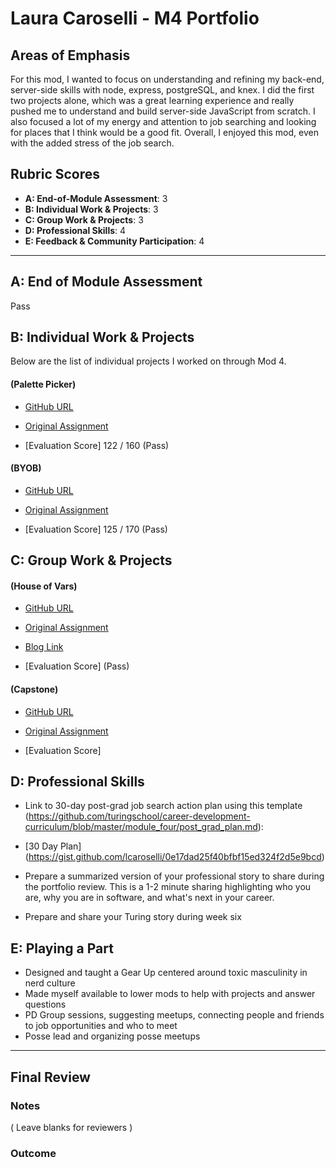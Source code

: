 # Laura Caroselli - M4 Portfolio

## Areas of Emphasis

For this mod, I wanted to focus on understanding and refining my back-end, server-side skills with node, express, postgreSQL, and knex. I did the first two projects alone, which was a great learning experience and really pushed me to understand and build server-side JavaScript from scratch. I also focused a lot of my energy and attention to job searching and looking for places that I think would be a good fit. Overall, I enjoyed this mod, even with the added stress of the job search. 

## Rubric Scores

* **A: End-of-Module Assessment**: 3
* **B: Individual Work & Projects**: 3
* **C: Group Work & Projects**: 3
* **D: Professional Skills**: 4
* **E: Feedback & Community Participation**: 4

-----------------------

## A: End of Module Assessment

Pass


## B: Individual Work & Projects

Below are the list of individual projects I worked on through Mod 4.

#### (Palette Picker)
* [GitHub URL](https://github.com/lcaroselli/palette-picker)
* [Original Assignment](http://frontend.turing.io/projects/palette-picker.html)

* [Evaluation Score] 122 / 160 (Pass)


#### (BYOB)
* [GitHub URL](https://github.com/lcaroselli/Poke150-api)
* [Original Assignment](http://frontend.turing.io/projects/build-your-own-backend.html)

* [Evaluation Score] 125 / 170 (Pass)


## C: Group Work & Projects

#### (House of Vars)
* [GitHub URL](https://github.com/Code4SocialGood/c4sg-web)
* [Original Assignment](http://frontend.turing.io/projects/house-of-vars.html)
* [Blog Link](https://medium.com/@l_caroselli/my-first-dive-into-open-source-b2cdc55ec0a2)

* [Evaluation Score] (Pass)

#### (Capstone)
* [GitHub URL](https://github.com/jackmallahan/shindig)
* [Original Assignment](http://frontend.turing.io/projects/capstone.html)

* [Evaluation Score] 



## D: Professional Skills
* Link to 30-day post-grad job search action plan using this template (https://github.com/turingschool/career-development-curriculum/blob/master/module_four/post_grad_plan.md):
* [30 Day Plan] (https://gist.github.com/lcaroselli/0e17dad25f40bfbf15ed324f2d5e9bcd)

* Prepare a summarized version of your professional story to share during the portfolio review. This is a 1-2 minute sharing highlighting who you are, why you are in software, and what's next in your career.

* Prepare and share your Turing story during week six



## E: Playing a Part
* Designed and taught a Gear Up centered around toxic masculinity in nerd culture
* Made myself available to lower mods to help with projects and answer questions
* PD Group sessions, suggesting meetups, connecting people and friends to job opportunities and who to meet
* Posse lead and organizing posse meetups


------------------

## Final Review

### Notes

( Leave blanks for reviewers )

### Outcome
